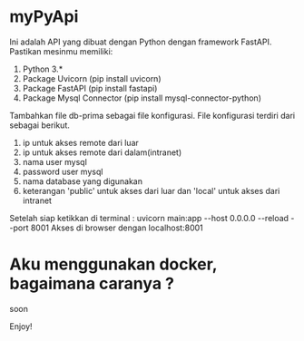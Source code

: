 # myPyApi
Ini adalah API yang dibuat dengan Python dengan framework FastAPI. Pastikan mesinmu memiliki:
1. Python 3.*
2. Package Uvicorn  (pip install uvicorn)
3. Package FastAPI  (pip install fastapi)
4. Package Mysql Connector  (pip install mysql-connector-python)

Tambahkan file db-prima sebagai file konfigurasi. File konfigurasi terdiri dari sebagai berikut.
1. ip untuk akses remote dari luar
2. ip untuk akses remote dari dalam(intranet)
3. nama user mysql
4. password user mysql
5. nama database yang digunakan
6. keterangan 'public' untuk akses dari luar dan 'local' untuk akses dari intranet

Setelah siap ketikkan di terminal :
uvicorn main:app --host 0.0.0.0 --reload --port 8001
Akses di browser dengan localhost:8001

# Aku menggunakan docker, bagaimana caranya ?
soon



Enjoy!



